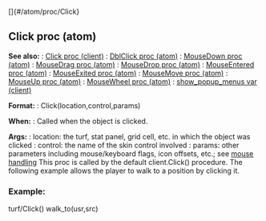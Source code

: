 []{#/atom/proc/Click}
  ## Click proc (atom)
  **See also:**
  :   [Click proc (client)](ref/client/proc/Click)
  :   [DblClick proc (atom)](ref/atom/proc/DblClick)
  :   [MouseDown proc (atom)](ref/atom/proc/MouseDown)
  :   [MouseDrag proc (atom)](ref/atom/proc/MouseDrag)
  :   [MouseDrop proc (atom)](ref/atom/proc/MouseDrop)
  :   [MouseEntered proc (atom)](ref/atom/proc/MouseEntered)
  :   [MouseExited proc (atom)](ref/atom/proc/MouseExited)
  :   [MouseMove proc (atom)](ref/atom/proc/MouseMove)
  :   [MouseUp proc (atom)](ref/atom/proc/MouseUp)
  :   [MouseWheel proc (atom)](ref/atom/proc/MouseWheel)
  :   [show_popup_menus var (client)](ref/client/var/show_popup_menus)
  <!-- -->
  **Format:**
  :   Click(location,control,params)
  <!-- -->
  **When:**
  :   Called when the object is clicked.
  <!-- -->
  **Args:**
  :   location: the turf, stat panel, grid cell, etc. in which the object
      was clicked
  :   control: the name of the skin control involved
  :   params: other parameters including mouse/keyboard flags, icon
      offsets, etc.; see [mouse handling](ref/DM/mouse)
  This proc is called by the default client.Click() procedure.
  The following example allows the player to walk to a position by
  clicking it.
  ### Example:
  turf/Click() walk_to(usr,src)